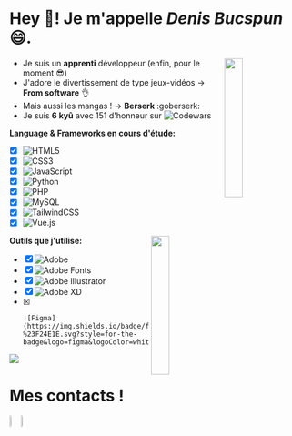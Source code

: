    # Hey 👋! Je m'appelle *Denis Bucspun*😄.
   

   <img align="right" width="25%" src="https://www.terressens.fr/assets/images/samourai-japon-katana-armure-peinture-aquarelle-rouge-noire-500x500.jpg"></img>

  - Je suis un **apprenti** développeur (enfin, pour le moment 😎)
  - J'adore le divertissement de type jeux-vidéos -> **From software** :ok_hand:
  - Mais aussi les mangas ! -> **Berserk** :goberserk:
  - Je suis **6 kyû** avec 151 d'honneur sur ![Codewars](https://img.shields.io/badge/Codewars-B1361E?style=for-the-badge&logo=codewars&logoColor=grey)
  
 
    
  
  **Language & Frameworks en cours d'étude:**
  - [x] ![HTML5](https://img.shields.io/badge/html5-%23E34F26.svg?style=for-the-badge&logo=html5&logoColor=white)
  - [x] ![CSS3](https://img.shields.io/badge/css3-%231572B6.svg?style=for-the-badge&logo=css3&logoColor=white)
  - [x] ![JavaScript](https://img.shields.io/badge/javascript-%23323330.svg?style=for-the-badge&logo=javascript&logoColor=%23F7DF1E)
  - [x] ![Python](https://img.shields.io/badge/python-3670A0?style=for-the-badge&logo=python&logoColor=ffdd54)
  - [x] ![PHP](https://img.shields.io/badge/php-%23777BB4.svg?style=for-the-badge&logo=php&logoColor=white)
  - [x] ![MySQL](https://img.shields.io/badge/mysql-%2300f.svg?style=for-the-badge&logo=mysql&logoColor=white)
  - [x] ![TailwindCSS](https://img.shields.io/badge/tailwindcss-%2338B2AC.svg?style=for-the-badge&logo=tailwind-css&logoColor=white)
  - [x] ![Vue.js](https://img.shields.io/badge/vuejs-%2335495e.svg?style=for-the-badge&logo=vuedotjs&logoColor=%234FC08D)
  
   <img align="right" width="25%" src="https://www.filmmusicsite.com/images/covers/large/88554.jpg"></img>
   

**Outils que j'utilise:**
  - [x] ![Adobe](https://img.shields.io/badge/adobe-%23FF0000.svg?style=for-the-badge&logo=adobe&logoColor=white)
  - [x] ![Adobe Fonts](https://img.shields.io/badge/Adobe%20Fonts-000B1D.svg?style=for-the-badge&logo=Adobe%20Fonts&logoColor=white)
  - [x] ![Adobe Illustrator](https://img.shields.io/badge/adobe%20illustrator-%23FF9A00.svg?style=for-the-badge&logo=adobe%20illustrator&logoColor=white)
  - [x] ![Adobe XD](https://img.shields.io/badge/Adobe%20XD-470137?style=for-the-badge&logo=Adobe%20XD&logoColor=#FF61F6)
  - [x] 	![Figma](https://img.shields.io/badge/figma-%23F24E1E.svg?style=for-the-badge&logo=figma&logoColor=white)
      
    
   <img class="img" src="https://github-readme-stats.vercel.app/api?username=bdenisss&theme=dark&show_icons=true"/> 


  
  # Mes contacts ! 
   

   <div style="display: flex; align-items: flex-start;">
    <a href="https://www.linkedin.com/in/denis-bucspun-13198a23b/"><img width="15%" src="https://upload.wikimedia.org/wikipedia/commons/thumb/c/ca/LinkedIn_logo_initials.png/640px-LinkedIn_logo_initials.png"/>
    <a href="https://twitter.com/NexisB"><img width="15%" src="https://about.twitter.com/content/dam/about-twitter/en/brand-toolkit/brand-download-img-1.jpg.twimg.1920.jpg" />
  </div>

    
  
 
